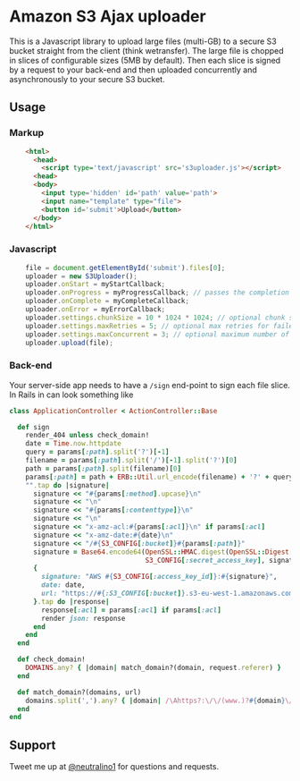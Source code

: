 Amazon S3 Ajax uploader
=======================

This is a Javascript library to upload large files (multi-GB) to a secure S3 bucket straight from the client (think wetransfer). The large file is chopped in slices of configurable sizes (5MB by default). Then each slice is signed by a request to your back-end and then uploaded concurrently and asynchronously to your secure S3 bucket.

## Usage

### Markup

```HTML
    <html>
      <head>
        <script type='text/javascript' src='s3uploader.js'></script>
      <head>
      <body>
        <input type='hidden' id='path' value='path'>
        <input name="template" type="file">
        <button id='submit'>Upload</button>
      </body>
    </html>
```
### Javascript
```javascript
    file = document.getElementById('submit').files[0];
    uploader = new S3Uploader();
    uploader.onStart = myStartCallback;
    uploader.onProgress = myProgressCallback; // passes the completion fraction as argument
    uploader.onComplete = myCompleteCallback;
    uploader.onError = myErrorCallback;
    uploader.settings.chunkSize = 10 * 1024 * 1024; // optional chunk size
    uploader.settings.maxRetries = 5; // optional max retries for failed chunk uploads
    uploader.settings.maxConcurrent = 3; // optional maximum number of concurrent uploads
    uploader.upload(file);
```

### Back-end
Your server-side app needs to have a `/sign` end-point to sign each file slice.
In Rails in can look something like
```ruby
class ApplicationController < ActionController::Base

  def sign
    render_404 unless check_domain!
    date = Time.now.httpdate
    query = params[:path].split('?')[-1]
    filename = params[:path].split('/')[-1].split('?')[0]
    path = params[:path].split(filename)[0]
    params[:path] = path + ERB::Util.url_encode(filename) + '?' + query
    "".tap do |signature|
      signature << "#{params[:method].upcase}\n"
      signature << "\n"
      signature << "#{params[:contenttype]}\n" 
      signature << "\n"
      signature << "x-amz-acl:#{params[:acl]}\n" if params[:acl]
      signature << "x-amz-date:#{date}\n"
      signature << "/#{S3_CONFIG[:bucket]}#{params[:path]}"
      signature = Base64.encode64(OpenSSL::HMAC.digest(OpenSSL::Digest::Digest.new('sha1'), 
                                  S3_CONFIG[:secret_access_key], signature)).gsub("\n","")
      {
        signature: "AWS #{S3_CONFIG[:access_key_id]}:#{signature}", 
        date: date,
        url: "https://#{:S3_CONFIG[:bucket]}.s3-eu-west-1.amazonaws.com#{params[:path]}"
      }.tap do |response|
        response[:acl] = params[:acl] if params[:acl]
        render json: response
      end
    end
  end

  def check_domain!
    DOMAINS.any? { |domain| match_domain?(domain, request.referer) }
  end

  def match_domain?(domains, url)
    domains.split(',').any? { |domain| /\Ahttps?:\/\/(www.)?#{domain}\//.match(url) }
  end
end
```
## Support

Tweet me up at [@neutralino1](http://twitter.com/neutralino1) for questions and requests.